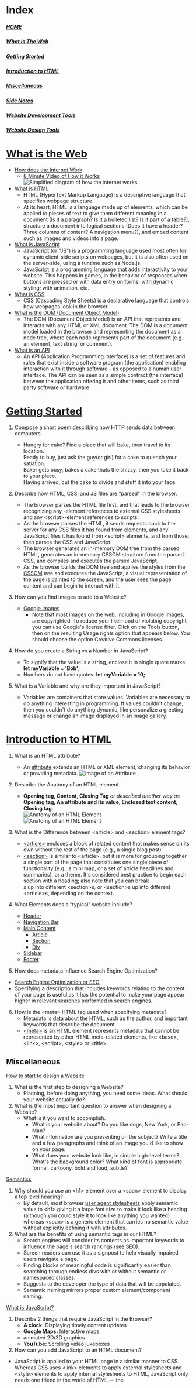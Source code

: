 # Index
##### [HOME](./README.md)  
##### [_What is The Web_](#what-is-the-web-1)  
##### [_Getting Started_](#getting-started-1)
##### [_Introduction to HTML_](#introduction-to-html-1)
##### [_Miscellaneous_](#miscellaneous-1)
##### [_Side Notes_](#side-notes-1)
##### [_Website Development Tools_](#website-development-tools-1)
##### [_Website Design Tools_](#website-design-tools-1)

# [What is the Web](https://developer.mozilla.org/en-US/docs/Learn/Getting_started_with_the_web)
- [How does the Internet Work](https://developer.mozilla.org/en-US/docs/Learn/Common_questions/How_does_the_Internet_work)  
  - [8 Minute Video of How it Works](https://www.youtube.com/watch?v=x3c1ih2NJEg)
![Simplified diagram of how the internet works](https://developer.mozilla.org/en-US/docs/Learn/Getting_started_with_the_web/How_the_Web_works/simple-client-server.png)
- [What is HTML](https://developer.mozilla.org/en-US/docs/Glossary/HTML)
  - HTML (HyperText Markup Language) is a descriptive language that specifies webpage structure. 
  - At its heart, HTML is a language made up of elements, which can be applied to pieces of text to give them different meaning in a document (Is it a paragraph? Is it a bulleted list? Is it part of a table?), structure a document into logical sections (Does it have a header? Three columns of content? A navigation menu?), and embed content such as images and videos into a page.
- [What is JavaScript](https://developer.mozilla.org/en-US/docs/Glossary/JavaScript)
  - JavaScript (or "JS") is a programming language used most often for dynamic client-side scripts on webpages, but it is also often used on the server-side, using a runtime such as Node.js.
  - JavaScript is a programming language that adds interactivity to your website. This happens in games, in the behavior of responses when buttons are pressed or with data entry on forms; with dynamic styling; with animation, etc.
- [What is CSS](https://developer.mozilla.org/en-US/docs/Glossary/CSS)
  - CSS (Cascading Style Sheets) is a declarative language that controls how webpages look in the browser.
- [What is the DOM \(Document Object Model\)](https://developer.mozilla.org/en-US/docs/Glossary/DOM)
  - The DOM (Document Object Model) is an API that represents and interacts with any HTML or XML document. The DOM is a document model loaded in the browser and representing the document as a node tree, where each node represents part of the document (e.g. an element, text string, or comment).
- [What is an API](https://developer.mozilla.org/en-US/docs/Glossary/API) 
  - An API (Application Programming Interface) is a set of features and rules that exist inside a software program (the application) enabling interaction with it through software - as opposed to a human user interface. The API can be seen as a simple contract (the interface) between the application offering it and other items, such as third party software or hardware.

# [Getting Started](https://developer.mozilla.org/en-US/docs/Learn/HTML/Introduction_to_HTML/Getting_started)
1. Compose a short poem describing how HTTP sends data between computers.
   - Hungry for cake? Find a place that will bake, then travel to its location.  
   Ready to buy, just ask the guy(or girl) for a cake to quench your satiation.  
   Baker gets busy, bakes a cake thats the shizzy, then you take it back to your place.  
   Having arrived, cut the cake to divide and stuff it into your face.
   
2. Describe how HTML, CSS, and JS files are “parsed” in the browser. 
   - The browser parses the HTML file first, and that leads to the browser recognizing any <link>-element references to external CSS stylesheets and any \<script\>-element references to scripts.
   - As the browser parses the HTML, it sends requests back to the server for any CSS files it has found from <link> elements, and any JavaScript files it has found from \<script\> elements, and from those, then parses the CSS and JavaScript.
   - The browser generates an in-memory DOM tree from the parsed HTML, generates an in-memory CSSOM structure from the parsed CSS, and compiles and executes the parsed JavaScript.
   - As the browser builds the DOM tree and applies the styles from the [CSSOM](https://developer.mozilla.org/en-US/docs/Glossary/CSSOM) tree and executes the JavaScript, a visual representation of the page is painted to the screen, and the user sees the page content and can begin to interact with it.

3. How can you find images to add to a Website?
   - [Google Images](https://images.google.com/)
     - Note that most images on the web, including in Google Images, are copyrighted. To reduce your likelihood of violating copyright, you can use Google's license filter. Click on the Tools button, then on the resulting Usage rights option that appears below. You should choose the option Creative Commons licenses.

4. How do you create a String vs a Number in JavaScript?
   - To signify that the value is a string, enclose it in single quote marks. __let myVariable = 'Bob';__
   - Numbers do not have quotes. __let myVariable = 10;__

5. What is a Variable and why are they important in JavaScript?
   - Variables are containers that store values. Variables are necessary to do anything interesting in programming. If values couldn't change, then you couldn't do anything dynamic, like personalize a greeting message or change an image displayed in an image gallery.

# [Introduction to HTML](https://developer.mozilla.org/en-US/docs/Learn/HTML/Introduction_to_HTML)
1. What is an HTML attribute?
   - An [attribute](https://developer.mozilla.org/en-US/docs/Glossary/Attribute) extends an HTML or XML element, changing its behavior or providing metadata.
![Image of an Attribute](https://user-images.githubusercontent.com/107971336/178159431-f6a57894-2728-47c7-89a7-93df16c53fd4.png)

2. Describe the Anatomy of an HTML element.
   - **Opening tag, Content, Closing Tag** _or described another way as_ **Opening tag, An attribute and its value, Enclosed text content, Closing tag**.  
  ![Anatomy of an HTML Element](https://developer.mozilla.org/en-US/docs/Glossary/Element/anatomy-of-an-html-element.png)  
  ![Anatomy of an HTML Element](https://developer.mozilla.org/en-US/docs/Learn/HTML/Introduction_to_HTML/Getting_started/grumpy-cat-small.png)
  
3. What is the Difference between \<article\> and \<section\> element tags?
   - [\<article\>](https://developer.mozilla.org/en-US/docs/Web/HTML/Element/article) encloses a block of related content that makes sense on its own without the rest of the page (e.g., a single blog post). 
   - [\<section\>](https://developer.mozilla.org/en-US/docs/Web/HTML/Element/section) is similar to \<article\>, but it is more for grouping together a single part of the page that constitutes one single piece of functionality (e.g., a mini map, or a set of article headlines and summaries), or a theme. It's considered best practice to begin each section with a heading; also note that you can break <article>s up into different \<section\>s, or \<section\>s up into different \<article\>s, depending on the context.

4. What Elements does a “typical” website include?
   - [Header](https://developer.mozilla.org/en-US/docs/Web/HTML/Element/header)
   - [Navigation Bar](https://developer.mozilla.org/en-US/docs/Web/HTML/Element/nav)
   - [Main Content](https://developer.mozilla.org/en-US/docs/Web/HTML/Element/main)
     - [Article](https://developer.mozilla.org/en-US/docs/Web/HTML/Element/article)
     - [Section](https://developer.mozilla.org/en-US/docs/Web/HTML/Element/section)
     - [Div](https://developer.mozilla.org/en-US/docs/Web/HTML/Element/div)
   - [Sidebar](https://developer.mozilla.org/en-US/docs/Web/HTML/Element/aside)
   - [Footer](https://developer.mozilla.org/en-US/docs/Web/HTML/Element/footer)
  
5. How does metadata influence Search Engine Optimization?
  - [Search Engine Optimization or SEO](https://developer.mozilla.org/en-US/docs/Glossary/SEO)
  - Specifying a description that includes keywords relating to the content of your page is useful as it has the potential to make your page appear higher in relevant searches performed in search engines.
  
6. How is the \<meta\> HTML tag used when specifying metadata?
   - Metadata is data about the HTML, such as the author, and important keywords that describe the document. 
   - [\<meta\>](https://developer.mozilla.org/en-US/docs/Web/HTML/Element/meta) is an HTML element represents metadata that cannot be represented by other HTML meta-related elements, like \<base\>, \<link\>, \<script\>, \<style\> or \<title\>.

## Miscellaneous

[How to start to design a Website](https://developer.mozilla.org/en-US/docs/Learn/Common_questions/Thinking_before_coding)
1. What is the first step to designing a Website?
   - Planning, before doing anything, you need some ideas. What should your website actually do?
2. What is the most important question to answer when designing a Website?
   - What is it you want to accomplish.
     - What is your website about? Do you like dogs, New York, or Pac-Man?
     - What information are you presenting on the subject? Write a title and a few paragraphs and think of an image you'd like to show on your page.
     - What does your website look like, in simple high-level terms? What's the background color? What kind of font is appropriate: formal, cartoony, bold and       loud, subtle?
  
[Semantics](https://developer.mozilla.org/en-US/docs/Glossary/Semantics)
1. Why should you use an \<h1\> element over a \<span\> element to display a top level heading?
   - By default, most browser [user agent stylesheets](https://developer.mozilla.org/en-US/docs/Web/CSS/Cascade#user-agent_stylesheets) apply semantic value to \<h1\> giving it a large font size to make it look like a heading (although you could style it to look like anything you wanted) whereas \<span\> is a generic element that carries no semantic value without explicitly defining it with attributes.
2. What are the benefits of using semantic tags in our HTML?
   - Search engines will consider its contents as important keywords to influence the page's search rankings (see SEO).
   - Screen readers can use it as a signpost to help visually impaired users navigate a page.
   - Finding blocks of meaningful code is significantly easier than searching through endless divs with or without semantic or namespaced classes.
   - Suggests to the developer the type of data that will be populated.
   - Semantic naming mirrors proper custom element/component naming.

[What is JavaScript?](https://developer.mozilla.org/en-US/docs/Learn/JavaScript/First_steps/What_is_JavaScript)
1. Describe 2 things that require JavaScript in the Browser?
   - **A clock:** Displaying timely content updates
   - **Google Maps:** Interactive maps
   - animated 2D/3D graphics
   - **YouTube:** Scrolling video jukeboxes
2. How can you add JavaScript to an HTML document?
- JavaScript is applied to your HTML page in a similar manner to CSS. Whereas CSS uses \<link\> elements to apply external stylesheets and \<style\> elements to apply internal stylesheets to HTML, JavaScript only needs one friend in the world of HTML — the <script> element. Let's learn how this works.
   - Internal JavaScript \- Using the \<script\> element without a source attribute inside the \<head\> tag.
   - External JavaScript \- Using the \<script\> element without with a source attribute (example: src="script.js") inside the \<head\> tag.

#### Side Notes
- Tags in HTML are not case-sensitive. This means they can be written in uppercase or lowercase. However, it is best practice to write all tags in lowercase for consistency and readability.
- Block vrs inline elements
  - [Block-level](https://developer.mozilla.org/en-US/docs/Web/HTML/Block-level_elements) elements form a visible block on a page. 
    - A block-level element always starts on a new line and takes up the full width available (stretches out to the left and right as far as it can).
  - [Inline](https://developer.mozilla.org/en-US/docs/Web/HTML/Inline_elements) elements are those which only occupy the space bounded by the tags defining the element, instead of breaking the flow of the content.
    - An inline element does not start on a new line and only takes up as much width as necessary. 
- Elements can be placed within other elements. This is called nesting.
- Empty elements are sometimes called _void_ elements.
- Double quotes or single quotes around an attribute?  The only difference is style so it doesn't matter but consistency is important for readability.
  
#### Website Development Tools
   - [Browser Dev Tools](https://developer.mozilla.org/en-US/docs/Learn/Common_questions/What_are_browser_developer_tools)
   - [Basic Software](https://developer.mozilla.org/en-US/docs/Learn/Getting_started_with_the_web/Installing_basic_software)
   - [How to Setup a Local Testing Web Server](https://developer.mozilla.org/en-US/docs/Learn/Common_questions/set_up_a_local_testing_server)

#### Website Design Tools
   - Design
     - [Photon](https://design.firefox.com/photon/)
     - [Wireframe](https://wireframe.cc/)
     - [Free Online Tools for Developers](https://www.freeformatter.com/)
   - Colors  
     - [CSS Colors Info](https://developer.mozilla.org/en-US/docs/Web/CSS/color_value) 
     - [Color Generator](https://coolors.co/generate)
     - [Google RGB Color Picker](https://www.google.com/search?q=rgb+color+picker)
   - Fonts
     - [Google Fonts](https://fonts.google.com/)
     - [Google Fonts API](https://developers.google.com/fonts/docs/getting_started)
   - Debug & Testing
     - [Browser support tables for modern web technologies](https://caniuse.com/)
   - Cheat Sheets
     - [List of HTML entities](https://www.freeformatter.com/html-entities.html)
     - [HTML Living Standard](https://html.spec.whatwg.org/multipage/indices.html#element-content-categories)
  
  ##### [Back to Top](#index)
